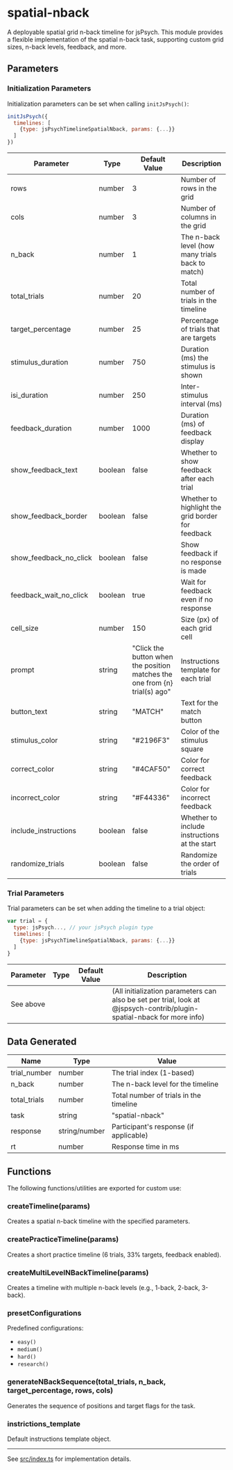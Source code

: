# spatial-nback

A deployable spatial grid n-back timeline for jsPsych. This module provides a flexible implementation of the spatial n-back task, supporting custom grid sizes, n-back levels, feedback, and more.

## Parameters

### Initialization Parameters

Initialization parameters can be set when calling `initJsPsych()`:

```js
initJsPsych({
  timelines: [
    {type: jsPsychTimelineSpatialNback, params: {...}}
  ]
})
```

Parameter | Type | Default Value | Description
----------|------|---------------|------------
rows | number | 3 | Number of rows in the grid
cols | number | 3 | Number of columns in the grid
n_back | number | 1 | The n-back level (how many trials back to match)
total_trials | number | 20 | Total number of trials in the timeline
target_percentage | number | 25 | Percentage of trials that are targets
stimulus_duration | number | 750 | Duration (ms) the stimulus is shown
isi_duration | number | 250 | Inter-stimulus interval (ms)
feedback_duration | number | 1000 | Duration (ms) of feedback display
show_feedback_text | boolean | false | Whether to show feedback after each trial
show_feedback_border | boolean | false | Whether to highlight the grid border for feedback
show_feedback_no_click  | boolean | false | Show feedback if no response is made
feedback_wait_no_click | boolean | true | Wait for feedback even if no response
cell_size | number | 150 | Size (px) of each grid cell
prompt | string | "Click the button when the position matches the one from {n} trial(s) ago" | Instructions template for each trial
button_text | string | "MATCH" | Text for the match button
stimulus_color | string | "#2196F3" | Color of the stimulus square
correct_color | string | "#4CAF50" | Color for correct feedback
incorrect_color | string | "#F44336" | Color for incorrect feedback
include_instructions | boolean | false | Whether to include instructions at the start
randomize_trials | boolean | false | Randomize the order of trials

### Trial Parameters

Trial parameters can be set when adding the timeline to a trial object:

```js
var trial = {
  type: jsPsych..., // your jsPsych plugin type
  timelines: [
    {type: jsPsychTimelineSpatialNback, params: {...}}
  ]
}
```

Parameter | Type | Default Value | Description
----------|------|---------------|------------
See above | | | (All initialization parameters can also be set per trial, look at @jspsych-contrib/plugin-spatial-nback for more info)

## Data Generated

Name | Type | Value
-----|------|------
trial_number | number | The trial index (1-based)
n_back | number | The n-back level for the timeline
total_trials | number | Total number of trials in the timeline
task | string | "spatial-nback"
response | string/number | Participant's response (if applicable)
rt | number | Response time in ms

## Functions

The following functions/utilities are exported for custom use:

### createTimeline(params)
Creates a spatial n-back timeline with the specified parameters.

### createPracticeTimeline(params)
Creates a short practice timeline (6 trials, 33% targets, feedback enabled).

### createMultiLevelNBackTimeline(params)
Creates a timeline with multiple n-back levels (e.g., 1-back, 2-back, 3-back).

### presetConfigurations
Predefined configurations:
- `easy()`
- `medium()`
- `hard()`
- `research()`

### generateNBackSequence(total_trials, n_back, target_percentage, rows, cols)
Generates the sequence of positions and target flags for the task.

### instrictions_template
Default instructions template object.

---

See [src/index.ts](src/index.ts) for implementation details.
